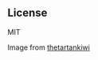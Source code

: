 ## License

MIT

Image from [thetartankiwi](http://www.thetartankiwi.com/2013/07/nz-native-bird-patterns.html)